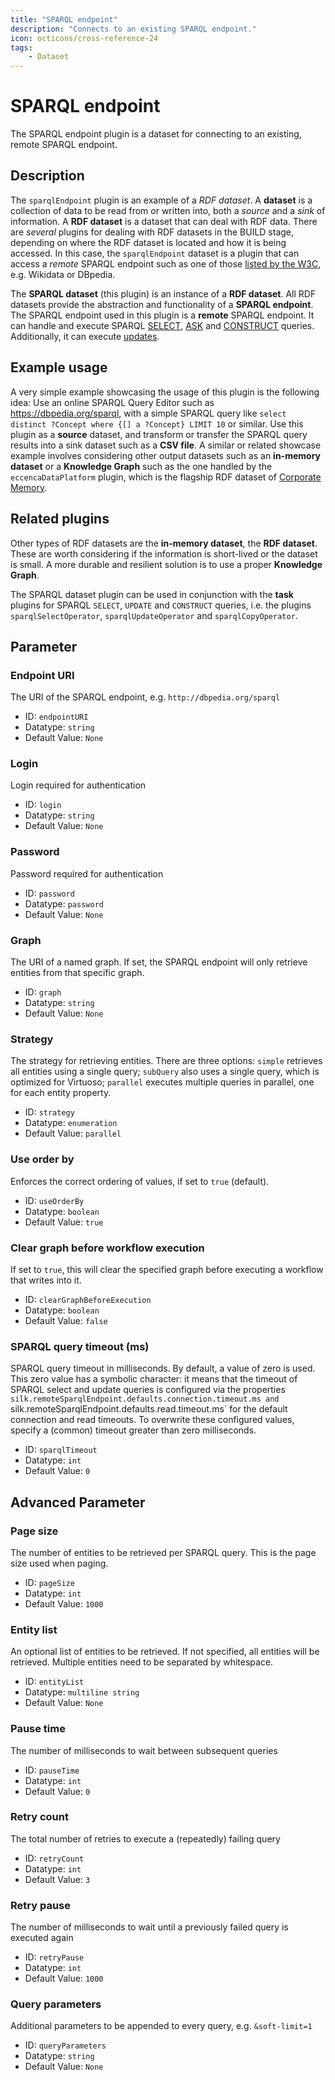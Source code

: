 ```yaml
---
title: "SPARQL endpoint"
description: "Connects to an existing SPARQL endpoint."
icon: octicons/cross-reference-24
tags: 
    - Dataset
---
```

# SPARQL endpoint
<!-- This file was generated - DO NOT CHANGE IT MANUALLY -->



The SPARQL endpoint plugin is a dataset for connecting to an existing, remote SPARQL endpoint.

## Description

The `sparqlEndpoint` plugin is an example of a _RDF dataset_. A **dataset** is a collection of data to be read from or
written into, both a _source_ and a _sink_ of information. A **RDF dataset** is a dataset that can deal with RDF data.
There are _several_ plugins for dealing with RDF datasets in the BUILD stage, depending on where the RDF dataset is
located and how it is being accessed. In this case, the `sparqlEndpoint` dataset is a plugin that can access a _remote_
SPARQL endpoint such as one of those [listed by the W3C](https://www.w3.org/wiki/SparqlEndpoints), e.g. Wikidata or
DBpedia.

The **SPARQL dataset** (this plugin) is an instance of a **RDF dataset**. All RDF datasets provide the abstraction and
functionality of a **SPARQL endpoint**. The SPARQL endpoint used in this plugin is a **remote** SPARQL endpoint. It can
handle and execute SPARQL [SELECT](https://www.w3.org/TR/rdf-sparql-query/#select),
[ASK](https://www.w3.org/TR/rdf-sparql-query/#ask) and [CONSTRUCT](https://www.w3.org/TR/rdf-sparql-query/#construct)
queries. Additionally, it can execute [updates](https://www.w3.org/TR/2013/REC-sparql11-update-20130321/#updateLanguage).

## Example usage

A very simple example showcasing the usage of this plugin is the following idea: Use an online SPARQL Query Editor such
as https://dbpedia.org/sparql, with a simple SPARQL query like `select distinct ?Concept where {[] a ?Concept} LIMIT 10`
or similar. Use this plugin as a **source** dataset, and transform or transfer the SPARQL query results into a sink
dataset such as a **CSV file**. A similar or related showcase example involves considering other output datasets such as
an **in-memory dataset** or a **Knowledge Graph** such as the one handled by the `eccencaDataPlatform` plugin, which is
the flagship RDF dataset of
[Corporate Memory](https://eccenca.com/products/enterprise-knowledge-graph-platform-corporate-memory).

## Related plugins

Other types of RDF datasets are the **in-memory dataset**, the **RDF dataset**. These are worth considering if the
information is short-lived or the dataset is small. A more durable and resilient solution is to use a proper
**Knowledge Graph**.

The SPARQL dataset plugin can be used in conjunction with the **task** plugins for SPARQL `SELECT`, `UPDATE` and
`CONSTRUCT` queries, i.e. the plugins `sparqlSelectOperator`, `sparqlUpdateOperator` and `sparqlCopyOperator`.


## Parameter

### Endpoint URI

The URI of the SPARQL endpoint, e.g. `http://dbpedia.org/sparql`

- ID: `endpointURI`
- Datatype: `string`
- Default Value: `None`



### Login

Login required for authentication

- ID: `login`
- Datatype: `string`
- Default Value: `None`



### Password

Password required for authentication

- ID: `password`
- Datatype: `password`
- Default Value: `None`



### Graph

The URI of a named graph. If set, the SPARQL endpoint will only retrieve entities from that specific graph.

- ID: `graph`
- Datatype: `string`
- Default Value: `None`



### Strategy

The strategy for retrieving entities. There are three options: `simple` retrieves all entities using a single query; `subQuery` also uses a single query, which is optimized for Virtuoso; `parallel` executes multiple queries in parallel, one for each entity property.

- ID: `strategy`
- Datatype: `enumeration`
- Default Value: `parallel`



### Use order by

Enforces the correct ordering of values, if set to `true` (default).

- ID: `useOrderBy`
- Datatype: `boolean`
- Default Value: `true`



### Clear graph before workflow execution

If set to `true`, this will clear the specified graph before executing a workflow that writes into it.

- ID: `clearGraphBeforeExecution`
- Datatype: `boolean`
- Default Value: `false`



### SPARQL query timeout (ms)

SPARQL query timeout in milliseconds. By default, a value of zero is used. This zero value has a symbolic character: it means that the timeout of SPARQL select and update queries is configured via the properties `silk.remoteSparqlEndpoint.defaults.connection.timeout.ms and `silk.remoteSparqlEndpoint.defaults.read.timeout.ms` for the default connection and read timeouts. To overwrite these configured values, specify a (common) timeout greater than zero milliseconds.

- ID: `sparqlTimeout`
- Datatype: `int`
- Default Value: `0`





## Advanced Parameter

### Page size

The number of entities to be retrieved per SPARQL query. This is the page size used when paging.

- ID: `pageSize`
- Datatype: `int`
- Default Value: `1000`



### Entity list

An optional list of entities to be retrieved. If not specified, all entities will be retrieved. Multiple entities need to be separated by whitespace.

- ID: `entityList`
- Datatype: `multiline string`
- Default Value: `None`



### Pause time

The number of milliseconds to wait between subsequent queries

- ID: `pauseTime`
- Datatype: `int`
- Default Value: `0`



### Retry count

The total number of retries to execute a (repeatedly) failing query

- ID: `retryCount`
- Datatype: `int`
- Default Value: `3`



### Retry pause

The number of milliseconds to wait until a previously failed query is executed again

- ID: `retryPause`
- Datatype: `int`
- Default Value: `1000`



### Query parameters

Additional parameters to be appended to every query, e.g. `&soft-limit=1`

- ID: `queryParameters`
- Datatype: `string`
- Default Value: `None`




